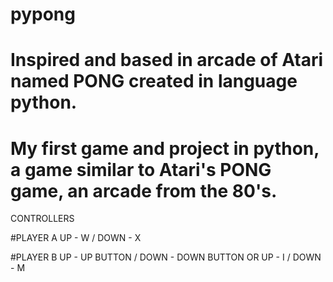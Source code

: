 # pypong
# Inspired and based in arcade of Atari named PONG created in language python.
# My first game and project in python, a game similar to Atari's PONG game, an arcade from the 80's.

CONTROLLERS

#PLAYER A 
UP - W / DOWN - X 

#PLAYER B 
UP - UP BUTTON / DOWN - DOWN BUTTON 
OR 
UP - I / DOWN - M



